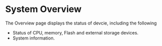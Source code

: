 # System Overview

The Overview page displays the status of devcie, including the following

- Status of CPU, memory, Flash and external storage devices.
- System information.
